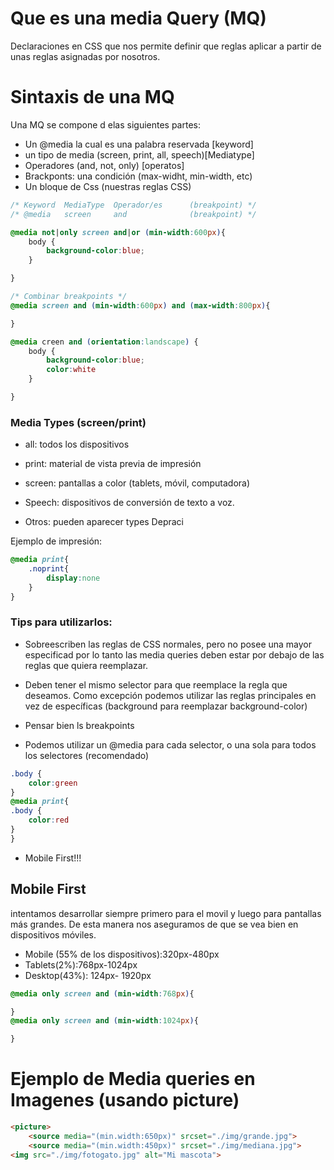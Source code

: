 # Que es una media Query (MQ)

Declaraciones en CSS que nos permite definir que reglas aplicar a partir de unas reglas asignadas por nosotros. 

# Sintaxis de una MQ

Una MQ se compone d elas siguientes partes:
- Un @media la cual es una palabra reservada [keyword]
- un tipo de media (screen, print, all, speech)[Mediatype]
- Operadores (and, not, only) [operatos]
- Brackponts: una condición (max-widht, min-width, etc)
- Un bloque de Css (nuestras reglas CSS)

```css
/* Keyword  MediaType  Operador/es      (breakpoint) */
/* @media   screen     and              (breakpoint) */

@media not|only screen and|or (min-width:600px){
    body {
        background-color:blue;
    }

}

/* Combinar breakpoints */
@media screen and (min-width:600px) and (max-width:800px){

}

@media creen and (orientation:landscape) {
    body {
        background-color:blue;
        color:white
    }

}

```
### Media Types (screen/print)

- all: todos los dispositivos
- print: material de vista previa de impresión
- screen: pantallas a color (tablets, móvil, computadora)

- Speech: dispositivos de conversión de texto a voz.
- Otros: pueden aparecer types Depraci

Ejemplo de impresión:
```css
@media print{
    .noprint{
        display:none
    }
}
```

### Tips para utilizarlos:

- Sobreescriben las reglas de CSS normales, pero no posee una mayor especificad por lo tanto las media queries deben estar por debajo de las reglas que quiera reemplazar.

- Deben tener el mismo selector para que reemplace la regla que deseamos.  Como excepción podemos utilizar las reglas principales en vez de específicas (background para reemplazar background-color)

- Pensar bien ls breakpoints
- Podemos utilizar un @media para cada selector, o una sola para todos los selectores (recomendado)
``` css
.body {
    color:green
}
@media print{
.body {
    color:red
}
}
```
- Mobile First!!! 

## Mobile First
intentamos desarrollar siempre primero para el movil y luego para pantallas más grandes. De esta manera nos aseguramos de que se vea bien en dispositivos móviles.

- Mobile (55% de los dispositivos):320px-480px
- Tablets(2%):768px-1024px
- Desktop(43%): 124px- 1920px
``` css
@media only screen and (min-width:768px){

}
@media only screen and (min-width:1024px){

}
```

# Ejemplo de Media queries en Imagenes (usando picture)

```html 
<picture>
    <source media="(min.width:650px)" srcset="./img/grande.jpg">
    <source media="(min.width:450px)" srcset="./img/mediana.jpg">
<img src="./img/fotogato.jpg" alt="Mi mascota">
```